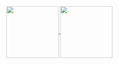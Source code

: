 <a arget="_blank" rel="noopener noreferrer nofollow" href="https://github.com/Joshua-Riek ">
  <img height="137px" align="center" src="https://github-readme-stats.vercel.app/api?username=Joshua-Riek&amp;hide_title=true&amp;hide_border=true&amp;show_icons=true&amp;include_all_commits=true&amp;count_private=true&amp;line_height=21&amp;text_color=000&amp;icon_color=000&amp;bg_color=0,ea6161,ffc64d,fffc4d,52fa5a&amp;theme=graywhite" style="max-width: 100%;" />
</a>
<a arget="_blank" rel="noopener noreferrer nofollow" href="https://github.com/Joshua-Riek" >
  <img height="137px" align="center" src="https://github-readme-stats.vercel.app/api/top-langs/?username=Joshua-Riek&amp;hide=html&amp;hide_title=true&amp;hide_border=true&amp;layout=compact&amp;langs_count=8&amp;text_color=000&amp;icon_color=fff&amp;bg_color=0,52fa5a,4dfcff,c64dff&amp;theme=graywhite" style="max-width: 100%;" />
</a>
